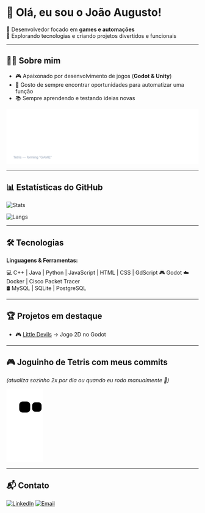 # 👋 Olá, eu sou o João Augusto!

🎯 Desenvolvedor focado em **games e automações**  
🚀 Explorando tecnologias e criando projetos divertidos e funcionais  

---

## 👨‍💻 Sobre mim
- 🎮 Apaixonado por desenvolvimento de jogos (**Godot & Unity**)
- 🤖 Gosto de sempre encontrar oportunidades para automatizar uma função
- 📚 Sempre aprendendo e testando ideias novas  

![Tetris GAME](https://github.com/joaoaugustoaquino/joaoaugustoaquino/blob/main/git-tetris.svg)

---

## 📊 Estatísticas do GitHub
![Stats](https://github-readme-stats.vercel.app/api?username=joaoaugustoaquino&show_icons=true&theme=radical)

![Langs](https://github-readme-stats.vercel.app/api/top-langs/?username=joaoaugustoaquino&layout=compact&theme=radical)

---

## 🛠️ Tecnologias
**Linguagens & Ferramentas:**  

💻 C++ | Java | Python | JavaScript | HTML | CSS | GdScript 
🎮 Godot 
☁️ Docker | Cisco Packet Tracer  
🛢️ MySQL | SQLite | PostgreSQL

---

## 🏆 Projetos em destaque
- 🎮 [Little Devils](https://github.com/joaoaugustoaquino/New-Little-Devils) → Jogo 2D no Godot

---



## 🎮 Joguinho de Tetris com meus commits
*(atualiza sozinho 2x por dia ou quando eu rodo manualmente 🚀)*  

![Tetris SVG](https://github.com/joaoaugustoaquino/joaoaugustoaquino/blob/output/github-tetris.svg)


---

## 📬 Contato
[![LinkedIn](https://img.shields.io/badge/LinkedIn-blue?logo=linkedin&logoColor=white)](https://www.linkedin.com/in/joaoaugusto-aquino)
[![Email](https://img.shields.io/badge/Email-red?logo=gmail&logoColor=white)](mailto:joao.guto.07@gmail.com)
